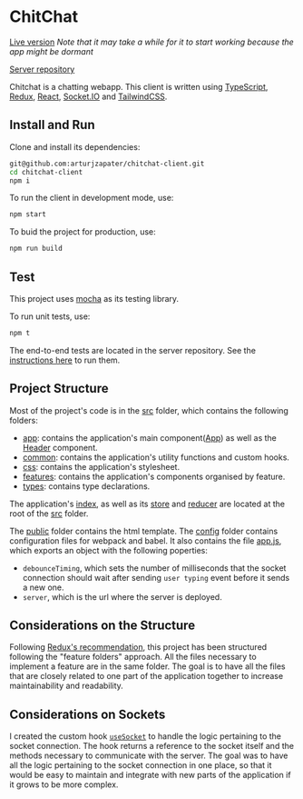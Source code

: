 # ChitChat

[Live version](https://chitchat-client.netlify.app) _Note that it may take a while for it to start working because the app might be dormant_

[Server repository](https://github.com/arturjzapater/chitchat-server)

Chitchat is a chatting webapp. This client is written using [TypeScript](https://www.typescriptlang.org/), [Redux](https://redux.js.org/), [React](https://reactjs.org/), [Socket.IO](https://socket.io/) and [TailwindCSS](https://tailwindcss.com/).

## Install and Run

Clone and install its dependencies:

```bash
git@github.com:arturjzapater/chitchat-client.git
cd chitchat-client
npm i
```

To run the client in development mode, use:

```bash
npm start
```

To buid the project for production, use:

```bash
npm run build
```

## Test

This project uses [mocha](https://mochajs.org/) as its testing library.

To run unit tests, use:

```bash
npm t
```

The end-to-end tests are located in the server repository. See the [instructions here](https://github.com/arturjzapater/chitchat-server#test) to run them.

## Project Structure

Most of the project's code is in the [src](src) folder, which contains the following folders:

- [app](src/app): contains the application's main component([App](src/app/App.tsx)) as well as the [Header](src/app/Header.tsx) component.
- [common](src/common): contains the application's utility functions and custom hooks.
- [css](src/css): contains the application's stylesheet.
- [features](src/features): contains the application's components organised by feature.
- [types](src/types): contains type declarations.

The application's [index](src/index.tsx), as well as its [store](src/store.ts) and [reducer](src/reducer.ts) are located at the root of the [src](src) folder.

The [public](public) folder contains the html template.
The [config](config) folder contains configuration files for webpack and babel. It also contains the file [app.js](config/app.js), which exports an object with the following poperties:
- `debounceTiming`, which sets the number of milliseconds that the socket connection should wait after sending `user typing` event before it sends a new one.
- `server`, which is the url where the server is deployed.

## Considerations on the Structure

Following [Redux's recommendation](https://redux.js.org/style-guide/style-guide#structure-files-as-feature-folders-or-ducks), this project has been structured following the "feature folders" approach. All the files necessary to implement a feature are in the same folder. The goal is to have all the files that are closely related to one part of the application together to increase maintainability and readability.

## Considerations on Sockets

I created the custom hook [`useSocket`](src/common/Socket/useSocket.ts) to handle the logic pertaining to the socket connection. The hook returns a reference to the socket itself and the methods necessary to communicate with the server. The goal was to have all the logic pertaining to the socket connection in one place, so that it would be easy to maintain and integrate with new parts of the application if it grows to be more complex.
